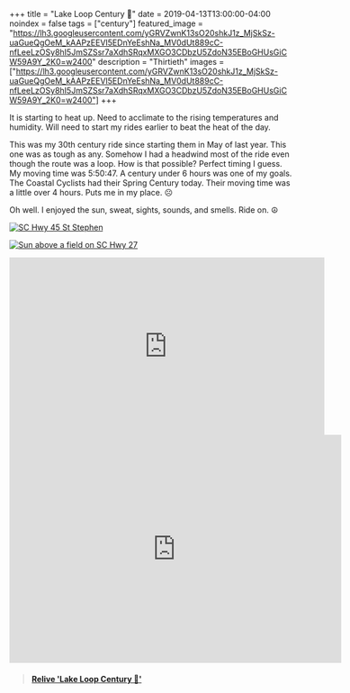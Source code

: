 +++
title =  "Lake Loop Century 💯"
date = 2019-04-13T13:00:00-04:00
noindex = false
tags = ["century"]
featured_image = "https://lh3.googleusercontent.com/yGRVZwnK13sO20shkJ1z_MjSkSz-uaGueQgOeM_kAAPzEEVI5EDnYeEshNa_MV0dUt889cC-nfLeeLzOSy8hI5JmSZSsr7aXdhSRqxMXGO3CDbzU5ZdoN35EBoGHUsGiCW59A9Y_2K0=w2400"
description = "Thirtieth"
images = ["https://lh3.googleusercontent.com/yGRVZwnK13sO20shkJ1z_MjSkSz-uaGueQgOeM_kAAPzEEVI5EDnYeEshNa_MV0dUt889cC-nfLeeLzOSy8hI5JmSZSsr7aXdhSRqxMXGO3CDbzU5ZdoN35EBoGHUsGiCW59A9Y_2K0=w2400"]
+++

 It is starting to heat up. Need to acclimate to the rising temperatures and humidity. Will need to start my rides earlier to beat the heat of the day.  

 This was my 30th century ride since starting them in May of last year. This one was as tough as any. Somehow I had a headwind most of the ride even though the route was a loop. How is that possible? Perfect timing I guess. My moving time was 5:50:47. A century under 6 hours was one of my goals. The Coastal Cyclists had their Spring Century today. Their moving time was a little over 4 hours. Puts me in my place. ☹

 Oh well. I enjoyed the sun, sweat, sights, sounds, and smells. Ride on. ☮

[![SC Hwy 45 St Stephen](https://lh3.googleusercontent.com/UMMHEAMSm4-8I1Y5bnB86lrkJgjmLXdpUsfllnVY-IKNuOKDk70LaCrbBVBNkxC6aHWknh3gt8wOvluHuxQNmFlB95HmtY9XTYh23rUJ-bTyBgEhhmAPiG6mpQZQRllDE0GI6QAqDdc=w2400)](https://lh3.googleusercontent.com/UMMHEAMSm4-8I1Y5bnB86lrkJgjmLXdpUsfllnVY-IKNuOKDk70LaCrbBVBNkxC6aHWknh3gt8wOvluHuxQNmFlB95HmtY9XTYh23rUJ-bTyBgEhhmAPiG6mpQZQRllDE0GI6QAqDdc=w2400)

[![Sun above a field on SC Hwy 27](https://lh3.googleusercontent.com/__jTcJwnICuS7tjOAX6_57XkaRdP40-6_agv9nQv6RajQiKkQryTNIe6YkW8QQds8ahtFWMathngghoabPbVmRWLSNelQ5742eAzhbfPX7ayO7zle63h77Cqm1mAt1kBpccOPZ-oxi0=w2400)](https://lh3.googleusercontent.com/__jTcJwnICuS7tjOAX6_57XkaRdP40-6_agv9nQv6RajQiKkQryTNIe6YkW8QQds8ahtFWMathngghoabPbVmRWLSNelQ5742eAzhbfPX7ayO7zle63h77Cqm1mAt1kBpccOPZ-oxi0=w2400)

<iframe width="560" height="315" src="https://www.youtube.com/embed/FyVvbqcP9bY" frameborder="0" allow="accelerometer; autoplay; encrypted-media; gyroscope; picture-in-picture" allowfullscreen></iframe>

<iframe height='405' width='590' frameborder='0' allowtransparency='true' scrolling='no' src='https://www.strava.com/activities/2287232768/embed/2711340b1474d255534891583885b1797a9fbd40'></iframe>

<blockquote class="embedly-card" data-card-controls="0" data-card-key="f1631a41cb254ca5b035dc5747a5bd75"><h4><a href="https://www.relive.cc/view/2287232768?r=embed-site">Relive 'Lake Loop Century 💯'</a></h4></blockquote>
        <script async src="https://cdn.embedly.com/widgets/platform.js" charset="UTF-8"></script>
